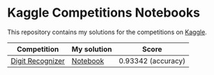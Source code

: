 # Kaggle Competitions Notebooks

This repository contains my solutions for the competitions on [Kaggle](https://www.kaggle.com/).

| Competition      | My solution | Score             |
| ---------------- | ----------- | ----------------- |
| [Digit Recognizer](https://www.kaggle.com/c/digit-recognizer/) | [Notebook](https://github.com/lorenzovngl/kaggle/blob/main/digit-recognizer/digit-recognizer.ipynb) | 0.93342 (accuracy) |
